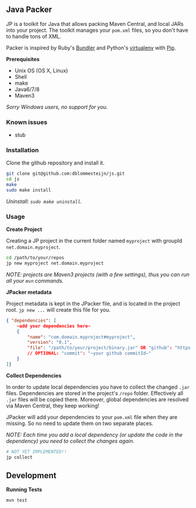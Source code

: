 ## Java Packer

JP is a toolkit for Java that allows packing Maven Central, and local JARs into your project. The toolkit manages your `pom.xml` files, so you don't have to handle tons of XML.

Packer is inspired by Ruby's [Bundler](http://bundler.io/) and Python's [virtualenv](https://virtualenv.readthedocs.org/en/latest/) with [Pip](https://pip.readthedocs.org/en/latest/).

**Prerequisites**

* Unix OS (OS X, Linux)
* Shell
* make
* Java6/7/8
* Maven3

*Sorry Windows users, no support for you.*


### Known issues

* stub


### Installation

Clone the github repository and install it.

```bash
git clone git@github.com:dblommesteijn/js.git
cd js
make
sudo make install
```

*Uninstall: `sudo make uninstall`.*


### Usage

**Create Project**

Creating a JP project in the current folder named `myproject` with groupId `net.domain.myproject`.

```bash
cd /path/to/your/repos
jp new myproject net.domain.myproject
```

*NOTE: projects are Maven3 projects (with a few settings), thus you can run all your `mvn` commands.*

**JPacker metadata**

Project metadata is kept in the JPacker file, and is located in the project root. `jp new ...` will create this file for you.

```json
{ "dependencies": [
	~add your dependencies here~
	{
		"name": "com.domain.myproject#myproject",
		"version": "0.1",
		"file": "/path/to/your/project/binary.jar" OR "github": "https://github.com/yourname/repo.git"
		// OPTIONAL: "commit": "~your github commitId~"
	}
]}
```

**Collect Dependencies**

In order to update local dependencies you have to collect the changed `.jar` files. Dependencies are stored in the project's `/repo` folder. Effectively all `.jar` files will be copied there. Moreover, global dependencies are resolved via Maven Central, they keep working! 

JPacker will add your dependencies to your `pom.xml` file when they are missing. So no need to update them on two separate places.

*NOTE: Each time you add a local dependency (or update the code in the dependency) you need to collect the changes again.*

```bash
# NOT YET IMPLEMENTED!!
jp collect
```


## Development

**Running Tests**

```bash
mvn test
```





